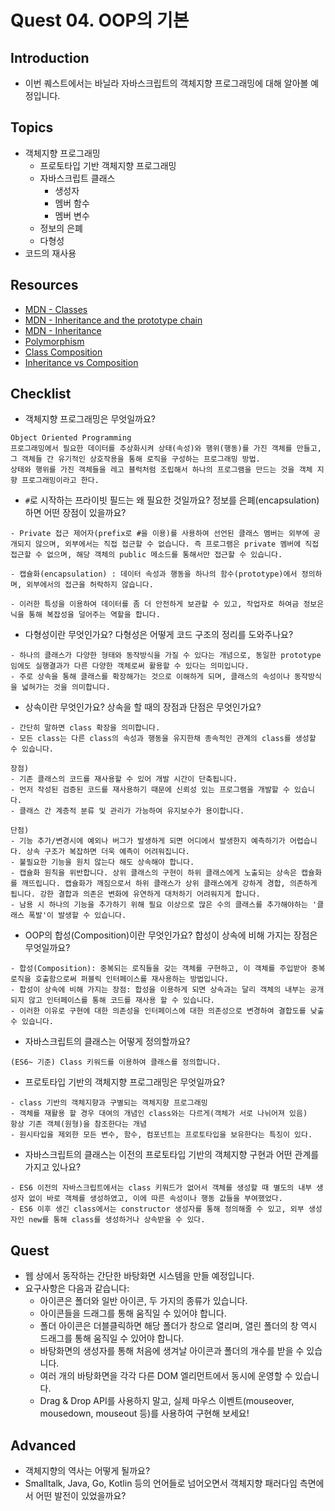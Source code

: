 # Quest 04. OOP의 기본

## Introduction
* 이번 퀘스트에서는 바닐라 자바스크립트의 객체지향 프로그래밍에 대해 알아볼 예정입니다.

## Topics
* 객체지향 프로그래밍
  * 프로토타입 기반 객체지향 프로그래밍
  * 자바스크립트 클래스
    * 생성자
    * 멤버 함수
    * 멤버 변수
  * 정보의 은폐
  * 다형성
* 코드의 재사용

## Resources
* [MDN - Classes](https://developer.mozilla.org/ko/docs/Web/JavaScript/Reference/Classes)
* [MDN - Inheritance and the prototype chain](https://developer.mozilla.org/ko/docs/Web/JavaScript/Inheritance_and_the_prototype_chain)
* [MDN - Inheritance](https://developer.mozilla.org/ko/docs/Learn/JavaScript/Objects/Inheritance)
* [Polymorphism](https://medium.com/@viktor.kukurba/object-oriented-programming-in-javascript-3-polymorphism-fb564c9f1ce8)
* [Class Composition](https://alligator.io/js/class-composition/)
* [Inheritance vs Composition](https://woowacourse.github.io/javable/post/2020-05-18-inheritance-vs-composition/)

## Checklist
* 객체지향 프로그래밍은 무엇일까요?
```
Object Oriented Programming
프로그래밍에서 필요한 데이터를 추상화시켜 상태(속성)와 행위(행동)를 가진 객체를 만들고, 그 객체들 간 유기적인 상호작용을 통해 로직을 구성하는 프로그래밍 방법.
상태와 행위를 가진 객체들을 레고 블럭처럼 조립해서 하나의 프로그램을 만드는 것을 객체 지향 프로그래밍이라고 한다.
```
  * `#`로 시작하는 프라이빗 필드는 왜 필요한 것일까요? 정보를 은폐(encapsulation)하면 어떤 장점이 있을까요?
  ```
  - Private 접근 제어자(prefix로 #을 이용)를 사용하여 선언된 클래스 멤버는 외부에 공개되지 않으며, 외부에서는 직접 접근할 수 없습니다. 즉 프로그램은 private 멤버에 직접 접근할 수 없으며, 해당 객체의 public 메소드를 통해서만 접근할 수 있습니다.

  - 캡슐화(encapsulation) : 데이터 속성과 행동을 하나의 함수(prototype)에서 정의하며, 외부에서의 접근을 허락하지 않습니다.

  - 이러한 특성을 이용하여 데이터를 좀 더 안전하게 보관할 수 있고, 작업자로 하여금 정보은닉을 통해 복잡성을 덜어주는 역할을 합니다.
  ```
  * 다형성이란 무엇인가요? 다형성은 어떻게 코드 구조의 정리를 도와주나요?
  ```
  - 하나의 클래스가 다양한 형태와 동작방식을 가질 수 있다는 개념으로, 동일한 prototype임에도 실행결과가 다른 다양한 객체로써 활용할 수 있다는 의미입니다.
  - 주로 상속을 통해 클래스를 확장해가는 것으로 이해하게 되며, 클래스의 속성이나 동작방식을 넓혀가는 것을 의미합니다.
  ```
  * 상속이란 무엇인가요? 상속을 할 때의 장점과 단점은 무엇인가요?
  ```
  - 간단히 말하면 class 확장을 의미합니다.
  - 모든 class는 다른 class의 속성과 행동을 유지한채 종속적인 관계의 class를 생성할 수 있습니다.

  장점)
  - 기존 클래스의 코드를 재사용할 수 있어 개발 시간이 단축됩니다.
  - 먼저 작성된 검증된 코드를 재사용하기 때문에 신뢰성 있는 프로그램을 개발할 수 있습니다.
  - 클래스 간 계층적 분류 및 관리가 가능하여 유지보수가 용이합니다.

  단점)
  - 기능 추가/변경시에 예외나 버그가 발생하게 되면 어디에서 발생한지 예측하기가 어렵습니다. 상속 구조가 복잡하면 더욱 예측이 어려워집니다.
  - 불필요한 기능을 원치 않는다 해도 상속해야 합니다.
  - 캡슐화 원칙을 위반합니다. 상위 클래스의 구현이 하위 클래스에게 노출되는 상속은 캡슐화를 깨뜨립니다. 캡슐화가 깨짐으로서 하위 클래스가 상위 클래스에게 강하게 경합, 의존하게 됩니다. 강한 결합과 의존은 변화에 유연하게 대처하기 어려워지게 합니다.
  - 남용 시 하나의 기능을 추가하기 위해 필요 이상으로 많은 수의 클래스를 추가해야하는 '클래스 폭발'이 발생할 수 있습니다.
  ```
  * OOP의 합성(Composition)이란 무엇인가요? 합성이 상속에 비해 가지는 장점은 무엇일까요?
  ```
  - 합성(Composition): 중복되는 로직들을 갖는 객체를 구현하고, 이 객체를 주입받아 중복 로직을 호출함으로써 퍼블릭 인터페이스를 재사용하는 방법입니다.
  - 합성이 상속에 비해 가지는 장점: 합성을 이용하게 되면 상속과는 달리 객체의 내부는 공개되지 않고 인터페이스를 통해 코드를 재사용 할 수 있습니다.
  - 이러한 이유로 구현에 대한 의존성을 인터페이스에 대한 의존성으로 변경하여 결합도를 낮출 수 있습니다.
  ```
* 자바스크립트의 클래스는 어떻게 정의할까요?
```
(ES6~ 기준) Class 키워드를 이용하여 클래스를 정의합니다.
```
  * 프로토타입 기반의 객체지향 프로그래밍은 무엇일까요?
  ```
  - class 기반의 객체지향과 구별되는 객체지향 프로그래밍
  - 객체를 재활용 할 경우 대여의 개념인 class와는 다르게(객체가 서로 나뉘어져 있음)
  항상 기존 객체(원형)을 참조한다는 개념
  - 원시타입을 제외한 모든 변수, 함수, 컴포넌트는 프로토타입을 보유한다는 특징이 있다.
  ```
  * 자바스크립트의 클래스는 이전의 프로토타입 기반의 객체지향 구현과 어떤 관계를 가지고 있나요?
  ```
  - ES6 이전의 자바스크립트에서는 class 키워드가 없어서 객체를 생성할 때 별도의 내부 생성자 없이 바로 객체를 생성하였고, 이에 따른 속성이나 행동 값들을 부여했었다.
  - ES6 이후 생긴 class에서는 constructor 생성자를 통해 정의해줄 수 있고, 외부 생성자인 new를 통해 class를 생성하거나 상속받을 수 있다.
  ```

## Quest
* 웹 상에서 동작하는 간단한 바탕화면 시스템을 만들 예정입니다.
* 요구사항은 다음과 같습니다:
  * 아이콘은 폴더와 일반 아이콘, 두 가지의 종류가 있습니다.
  * 아이콘들을 드래그를 통해 움직일 수 있어야 합니다.
  * 폴더 아이콘은 더블클릭하면 해당 폴더가 창으로 열리며, 열린 폴더의 창 역시 드래그를 통해 움직일 수 있어야 합니다.
  * 바탕화면의 생성자를 통해 처음에 생겨날 아이콘과 폴더의 개수를 받을 수 있습니다.
  * 여러 개의 바탕화면을 각각 다른 DOM 엘리먼트에서 동시에 운영할 수 있습니다.
  * Drag & Drop API를 사용하지 말고, 실제 마우스 이벤트(mouseover, mousedown, mouseout 등)를 사용하여 구현해 보세요!

## Advanced
* 객체지향의 역사는 어떻게 될까요?
* Smalltalk, Java, Go, Kotlin 등의 언어들로 넘어오면서 객체지향 패러다임 측면에서 어떤 발전이 있었을까요?
